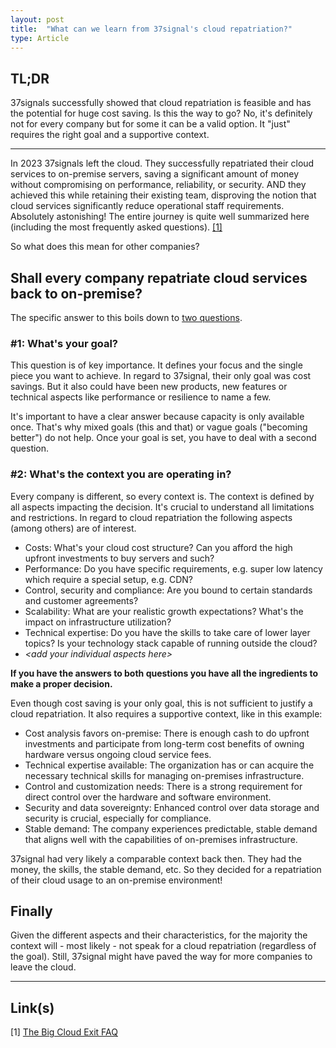 ```yaml
---
layout: post
title:  "What can we learn from 37signal's cloud repatriation?"
type: Article
---
```


## TL;DR ##
37signals successfully showed that cloud repatriation is feasible and has the potential for huge cost saving. Is this the way to go? No, it's definitely not for every company but for some it can be a valid option. It "just" requires the right goal and a supportive context.

---

In 2023 37signals left the cloud. They successfully repatriated their cloud services to on-premise servers, saving a significant amount of money without compromising on performance, reliability, or security. AND they achieved this while retaining their existing team, disproving the notion that cloud services significantly reduce operational staff requirements. Absolutely astonishing!
The entire journey is quite well summarized here (including the most frequently asked questions). [[1]](#1)

So what does this mean for other companies? 

## Shall every company repatriate cloud services back to on-premise? ##

The specific answer to this boils down to <ins>two questions</ins>.

### #1: What's your goal? ###
This question is of key importance. It defines your focus and the single piece you want to achieve. In regard to 37signal, their only goal was cost savings. But it also could have been new products, new features or technical aspects like performance or resilience to name a few.

It's important to have a clear answer because capacity is only available once. That's why mixed goals (this and that) or vague goals ("becoming better") do not help. Once your goal is set, you have to deal with a second question.

### #2: What's the context you are operating in? ###
Every company is different, so every context is. The context is defined by all aspects impacting the decision. It's crucial to understand all limitations and restrictions. In regard to cloud repatriation the following aspects (among others) are of interest.
- Costs: What's your cloud cost structure? Can you afford the high upfront investments to buy servers and such?
- Performance: Do you have specific requirements, e.g. super low latency which require a special setup, e.g. CDN?
- Control, security and compliance: Are you bound to certain standards and customer agreements?
- Scalability: What are your realistic growth expectations? What's the impact on infrastructure utilization?
- Technical expertise: Do you have the skills to take care of lower layer topics? Is your technology stack capable of running outside the cloud?
- _\<add your individual aspects here\>_

**If you have the answers to both questions you have all the ingredients to make a proper decision.**

Even though cost saving is your only goal, this is not sufficient to justify a cloud repatriation. It also requires a supportive context, like in this example:

- Cost analysis favors on-premise: There is enough cash to do upfront investments and participate from long-term cost benefits of owning hardware versus ongoing cloud service fees.
- Technical expertise available: The organization has or can acquire the necessary technical skills for managing on-premises infrastructure.
- Control and customization needs: There is a strong requirement for direct control over the hardware and software environment.
- Security and data sovereignty: Enhanced control over data storage and security is crucial, especially for compliance.
- Stable demand: The company experiences predictable, stable demand that aligns well with the capabilities of on-premises infrastructure.

37signal had very likely a comparable context back then. They had the money, the skills, the stable demand, etc. So they decided for a repatriation of their cloud usage to an on-premise environment!

## Finally ##
Given the different aspects and their characteristics, for the majority the context will - most likely - not speak for a cloud repatriation  (regardless of the goal). Still, 37signal might have paved the way for more companies to leave the cloud.

---

## Link(s) ##
<span id="1">[1]</span> [The Big Cloud Exit FAQ](https://world.hey.com/dhh/the-big-cloud-exit-faq-20274010)